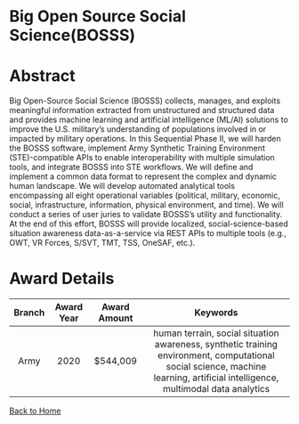 
Big Open Source Social Science(BOSSS)
=====================================

# Abstract


Big Open-Source Social Science (BOSSS) collects, manages, and exploits meaningful information extracted from unstructured and structured data and provides machine learning and artificial intelligence (ML/AI) solutions to improve the U.S. military’s understanding of populations involved in or impacted by military operations. In this Sequential Phase II, we will harden the BOSSS software, implement Army Synthetic Training Environment (STE)-compatible APIs to enable interoperability with multiple simulation tools, and integrate BOSSS into STE workflows. We will define and implement a common data format to represent the complex and dynamic human landscape. We will develop automated analytical tools encompassing all eight operational variables (political, military, economic, social, infrastructure, information, physical environment, and time). We will conduct a series of user juries to validate BOSSS’s utility and functionality. At the end of this effort, BOSSS will provide localized, social-science-based situation awareness data-as-a-service via REST APIs to multiple tools (e.g., OWT, VR Forces, S/SVT, TMT, TSS, OneSAF, etc.).  

# Award Details

|Branch|Award Year|Award Amount|Keywords|
| :---: | :---: | :---: | :---: |
|Army|2020|$544,009|human terrain, social situation awareness, synthetic training environment, computational social science, machine learning, artificial intelligence, multimodal data analytics|
  
  


[Back to Home](https://github.com/chrischow/dod_sbir_awards/Reports/CC/#1116)